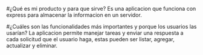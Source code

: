 #¿Qué es mi producto y para que sirve?
Es una aplicacion que funciona con express para almacenar la informacion en un servidor.

#¿Cuáles son las funcionalidades más importantes y porque los usuarios las usarían?
La aplicacion permite manejar tareas y enviar una respuesta a cada solicitud que el usuario haga,
estas pueden ser listar, agregar, actualizar y eliminar.